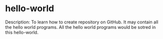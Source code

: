 # hello-world
Description: To learn how to create repository on GitHub. It may contain all the hello world programs.
All the hello world programs would be sotred in this hello-world.
